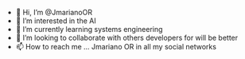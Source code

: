 - 👋 Hi, I’m @JmarianoOR
- 👀 I’m interested in the AI
- 🌱 I’m currently learning systems engineering
- 💞️ I’m looking to collaborate with others developers for will be better
- 📫 How to reach me ... Jmariano OR in all my social networks

<!---
JmarianoOR/JmarianoOR is a ✨ special ✨ repository because its `README.md` (this file) appears on your GitHub profile.
You can click the Preview link to take a look at your changes.
--->
